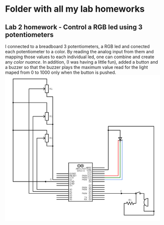 # Folder with all my lab homeworks
## Lab 2 homework - Control a RGB led using 3 potentiometers
I connected to a breadboard 3 potentiometers, a RGB led and conected each potentiometer to a color. By reading the analog input from them and mapping those values to each individual led, one can combine and create any _color nuance_.
In addition, (I was having a little fun), added a button and a buzzer so that the buzzer plays the maximum value read for the light maped from 0 to 1000 only when the button is pushed.
![alt text](https://github.com/ToniBiro/Robotics/blob/master/Lab%20homeworks/analogRGBcontrol/circuit%20(1).png)
